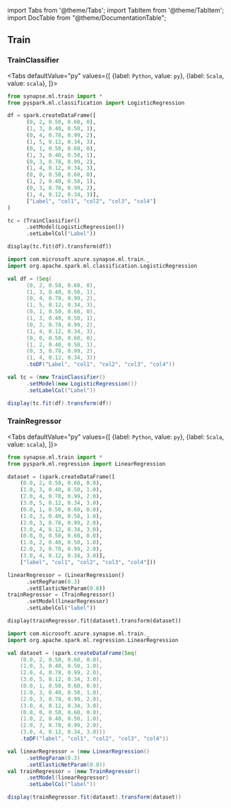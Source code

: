 import Tabs from '@theme/Tabs';
import TabItem from '@theme/TabItem';
import DocTable from "@theme/DocumentationTable";




## Train

### TrainClassifier

<Tabs
defaultValue="py"
values={[
{label: `Python`, value: `py`},
{label: `Scala`, value: `scala`},
]}>
<TabItem value="py">

<!--pytest-codeblocks:cont-->

```python
from synapse.ml.train import *
from pyspark.ml.classification import LogisticRegression

df = spark.createDataFrame([
      (0, 2, 0.50, 0.60, 0),
      (1, 3, 0.40, 0.50, 1),
      (0, 4, 0.78, 0.99, 2),
      (1, 5, 0.12, 0.34, 3),
      (0, 1, 0.50, 0.60, 0),
      (1, 3, 0.40, 0.50, 1),
      (0, 3, 0.78, 0.99, 2),
      (1, 4, 0.12, 0.34, 3),
      (0, 0, 0.50, 0.60, 0),
      (1, 2, 0.40, 0.50, 1),
      (0, 3, 0.78, 0.99, 2),
      (1, 4, 0.12, 0.34, 3)],
      ["Label", "col1", "col2", "col3", "col4"]
)

tc = (TrainClassifier()
      .setModel(LogisticRegression())
      .setLabelCol("Label"))

display(tc.fit(df).transform(df))
```

</TabItem>
<TabItem value="scala">

```scala
import com.microsoft.azure.synapse.ml.train._
import org.apache.spark.ml.classification.LogisticRegression

val df = (Seq(
      (0, 2, 0.50, 0.60, 0),
      (1, 3, 0.40, 0.50, 1),
      (0, 4, 0.78, 0.99, 2),
      (1, 5, 0.12, 0.34, 3),
      (0, 1, 0.50, 0.60, 0),
      (1, 3, 0.40, 0.50, 1),
      (0, 3, 0.78, 0.99, 2),
      (1, 4, 0.12, 0.34, 3),
      (0, 0, 0.50, 0.60, 0),
      (1, 2, 0.40, 0.50, 1),
      (0, 3, 0.78, 0.99, 2),
      (1, 4, 0.12, 0.34, 3))
      .toDF("Label", "col1", "col2", "col3", "col4"))

val tc = (new TrainClassifier()
      .setModel(new LogisticRegression())
      .setLabelCol("Label"))

display(tc.fit(df).transform(df))
```

</TabItem>
</Tabs>

<DocTable className="TrainClassifier"
py="synapse.ml.train.html#module-synapse.ml.train.TrainClassifier"
scala="com/microsoft/azure/synapse/ml/train/TrainClassifier.html"
sourceLink="https://github.com/microsoft/SynapseML/blob/master/core/src/main/scala/com/microsoft/azure/synapse/ml/train/TrainClassifier.scala" />


### TrainRegressor

<Tabs
defaultValue="py"
values={[
{label: `Python`, value: `py`},
{label: `Scala`, value: `scala`},
]}>
<TabItem value="py">




<!--pytest-codeblocks:cont-->

```python
from synapse.ml.train import *
from pyspark.ml.regression import LinearRegression

dataset = (spark.createDataFrame([
    (0.0, 2, 0.50, 0.60, 0.0),
    (1.0, 3, 0.40, 0.50, 1.0),
    (2.0, 4, 0.78, 0.99, 2.0),
    (3.0, 5, 0.12, 0.34, 3.0),
    (0.0, 1, 0.50, 0.60, 0.0),
    (1.0, 3, 0.40, 0.50, 1.0),
    (2.0, 3, 0.78, 0.99, 2.0),
    (3.0, 4, 0.12, 0.34, 3.0),
    (0.0, 0, 0.50, 0.60, 0.0),
    (1.0, 2, 0.40, 0.50, 1.0),
    (2.0, 3, 0.78, 0.99, 2.0),
    (3.0, 4, 0.12, 0.34, 3.0)],
    ["label", "col1", "col2", "col3", "col4"]))

linearRegressor = (LinearRegression()
      .setRegParam(0.3)
      .setElasticNetParam(0.8))
trainRegressor = (TrainRegressor()
      .setModel(linearRegressor)
      .setLabelCol("label"))

display(trainRegressor.fit(dataset).transform(dataset))
```

</TabItem>
<TabItem value="scala">

```scala
import com.microsoft.azure.synapse.ml.train._
import org.apache.spark.ml.regression.LinearRegression

val dataset = (spark.createDataFrame(Seq(
    (0.0, 2, 0.50, 0.60, 0.0),
    (1.0, 3, 0.40, 0.50, 1.0),
    (2.0, 4, 0.78, 0.99, 2.0),
    (3.0, 5, 0.12, 0.34, 3.0),
    (0.0, 1, 0.50, 0.60, 0.0),
    (1.0, 3, 0.40, 0.50, 1.0),
    (2.0, 3, 0.78, 0.99, 2.0),
    (3.0, 4, 0.12, 0.34, 3.0),
    (0.0, 0, 0.50, 0.60, 0.0),
    (1.0, 2, 0.40, 0.50, 1.0),
    (2.0, 3, 0.78, 0.99, 2.0),
    (3.0, 4, 0.12, 0.34, 3.0)))
    .toDF("label", "col1", "col2", "col3", "col4"))

val linearRegressor = (new LinearRegression()
      .setRegParam(0.3)
      .setElasticNetParam(0.8))
val trainRegressor = (new TrainRegressor()
      .setModel(linearRegressor)
      .setLabelCol("label"))

display(trainRegressor.fit(dataset).transform(dataset))
```

</TabItem>
</Tabs>

<DocTable className="TrainRegressor"
py="synapse.ml.train.html#module-synapse.ml.train.TrainRegressor"
scala="com/microsoft/azure/synapse/ml/train/TrainRegressor.html"
sourceLink="https://github.com/microsoft/SynapseML/blob/master/core/src/main/scala/com/microsoft/azure/synapse/ml/train/TrainRegressor.scala" />



